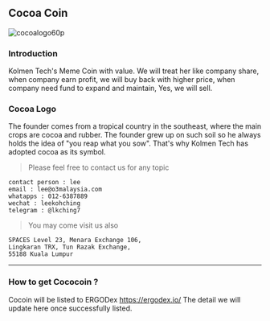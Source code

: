 ## Cocoa Coin
![cocoalogo60p](https://user-images.githubusercontent.com/84222538/173726258-caa12f1c-aa41-447e-ae43-26d46fabf2ec.png)
### Introduction
Kolmen Tech's Meme Coin with value. We will treat her like company share, when company earn profit, we will buy back with higher price, when company need fund to expand and maintain, Yes, we will sell.

### Cocoa Logo
The founder comes from a tropical country in the southeast, where the main crops are cocoa and rubber. The founder grew up on such soil so he always holds the idea of "you reap what you sow". That's why Kolmen Tech has adopted cocoa as its symbol.

> Please feel free to contact us for any topic 
```
contact person : lee
email : lee@o3malaysia.com
whatapps : 012-6387889
wechat : leekohching
telegram : @lkching7
```

> You may come visit us also
```
SPACES Level 23, Menara Exchange 106,
Lingkaran TRX, Tun Razak Exchange, 
55188 Kuala Lumpur
```
---

### How to get Cococoin ?
Cocoin will be listed to ERGODex
https://ergodex.io/
The detail we will update here once successfully listed.
